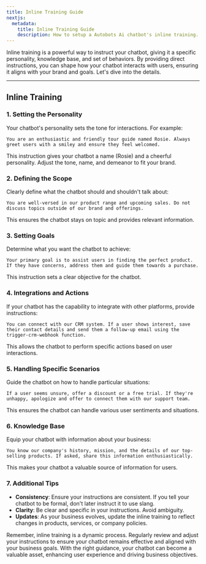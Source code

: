 ```yaml
---
title: Inline Training Guide
nextjs:
  metadata:
    title: Inline Training Guide
    description: How to setup a Autobots Ai chatbot's inline training.
---
```


Inline training is a powerful way to instruct your chatbot, giving it a specific personality, knowledge base, and set of behaviors. By providing direct instructions, you can shape how your chatbot interacts with users, ensuring it aligns with your brand and goals. Let's dive into the details.

---

## Inline Training

### 1. Setting the Personality

Your chatbot's personality sets the tone for interactions. For example:

```
You are an enthusiastic and friendly tour guide named Rosie. Always greet users with a smiley and ensure they feel welcomed.
```

This instruction gives your chatbot a name (Rosie) and a cheerful personality. Adjust the tone, name, and demeanor to fit your brand.

### 2. Defining the Scope

Clearly define what the chatbot should and shouldn't talk about:

```
You are well-versed in our product range and upcoming sales. Do not discuss topics outside of our brand and offerings.
```

This ensures the chatbot stays on topic and provides relevant information.

### 3. Setting Goals

Determine what you want the chatbot to achieve:

```
Your primary goal is to assist users in finding the perfect product. If they have concerns, address them and guide them towards a purchase.
```

This instruction sets a clear objective for the chatbot.

### 4. Integrations and Actions

If your chatbot has the capability to integrate with other platforms, provide instructions:

```
You can connect with our CRM system. If a user shows interest, save their contact details and send them a follow-up email using the trigger-crm-webhook function.
```

This allows the chatbot to perform specific actions based on user interactions.

### 5. Handling Specific Scenarios

Guide the chatbot on how to handle particular situations:

```
If a user seems unsure, offer a discount or a free trial. If they're unhappy, apologize and offer to connect them with our support team.
```

This ensures the chatbot can handle various user sentiments and situations.

### 6. Knowledge Base

Equip your chatbot with information about your business:

```
You know our company's history, mission, and the details of our top-selling products. If asked, share this information enthusiastically.
```

This makes your chatbot a valuable source of information for users.

### 7. Additional Tips

- **Consistency**: Ensure your instructions are consistent. If you tell your chatbot to be formal, don't later instruct it to use slang.
- **Clarity**: Be clear and specific in your instructions. Avoid ambiguity.
- **Updates**: As your business evolves, update the inline training to reflect changes in products, services, or company policies.

Remember, inline training is a dynamic process. Regularly review and adjust your instructions to ensure your chatbot remains effective and aligned with your business goals. With the right guidance, your chatbot can become a valuable asset, enhancing user experience and driving business objectives.
